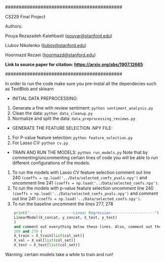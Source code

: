 ###########################################

CS229 Final Project

Authors:

Pouya Rezazadeh Kalehbasti (pouyar@stanford.edu)

Liubov Nikolenko (liubov@stanford.edu)

Hoormazd Rezaei (hoormazd@stanford.edu)

**Link to source paper for citation: https://arxiv.org/abs/1907.12665**

###########################################

In order to run the code make sure you pre-instal all the dependecies such as
TextBlob and sklearn

+ INITIAL DATA PREPROCESSING:
1. Generate a fine with review sentiment: `python sentiment_analysis.py`
2. Clean the data: `python data_cleanup.py`
3. Normalize and split the data: `data_preprocessing_reviews.py`

+ GENERATE THE FEATURE SELECTION .NPY FILE:
1. For P-value feature selection: `python feature_selection.py`
2. For Lasso CV: `python cv.py`

+ TRAIN AND RUN THE MODELS:
`python run_models.py`
Note that by commenting/uncommenting certain lines of code you will be able to
run different configurations of the models.
1. To run the models with Lasso CV feature selection comment out line 240
`(coeffs = np.load('../Data/selected_coefs_pvals.npy')` and uncomment line 241
`(coeffs = np.load('../Data/selected_coefs.npy')`.
2. To run the models with p-value feature selection uncomment line 240
`(coeffs = np.load('../Data/selected_coefs_pvals.npy')` and comment out line 241
`(coeffs = np.load('../Data/selected_coefs.npy')`.
3. To run the baseline uncomment the lines 277, 278
```python
    print("--------------------Linear Regression--------------------")
    LinearModel(X_concat, y_concat, X_test, y_test)
    )
    and comment out everything below these lines. Also, comment out the lines 268,
    269 and 270 (
    X_train = X_train[list(col_set)]
    X_val = X_val[list(col_set)]
    X_test = X_test[list(col_set)]
 ```

Warning: certain models take a while to train and run!
